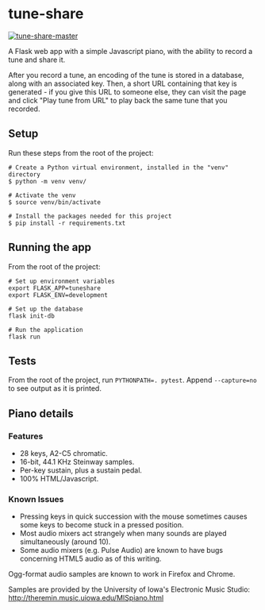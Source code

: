 # tune-share

[![tune-share-master](https://github.com/gjohnston9/tune-share/actions/workflows/tune-share-master.yml/badge.svg?branch=master)](https://github.com/gjohnston9/tune-share/actions/workflows/tune-share-master.yml)

A Flask web app with a simple Javascript piano, with the ability to record a tune and share it.

After you record a tune, an encoding of the tune is stored in a database, along with an associated key. Then, a short URL containing that key is generated - if you give this URL to someone else, they can visit the page and click "Play tune from URL" to play back the same tune that you recorded.

## Setup
Run these steps from the root of the project:
```
# Create a Python virtual environment, installed in the "venv" directory
$ python -m venv venv/

# Activate the venv
$ source venv/bin/activate

# Install the packages needed for this project
$ pip install -r requirements.txt
```

## Running the app
From the root of the project:
```
# Set up environment variables
export FLASK_APP=tuneshare
export FLASK_ENV=development

# Set up the database
flask init-db

# Run the application
flask run
```

## Tests
From the root of the project, run `PYTHONPATH=. pytest`. Append `--capture=no` to see output as it is printed.

## Piano details
### Features
* 28 keys, A2-C5 chromatic.
* 16-bit, 44.1 KHz Steinway samples.
* Per-key sustain, plus a sustain pedal.
* 100% HTML/Javascript.

### Known Issues
* Pressing keys in quick succession with the mouse sometimes causes some keys to become stuck in a pressed position.
* Most audio mixers act strangely when many sounds are played simultaneously (around 10).
* Some audio mixers (e.g. Pulse Audio) are known to have bugs concerning HTML5 audio as of this writing.

Ogg-format audio samples are known to work in Firefox and Chrome.

Samples are provided by the University of Iowa's Electronic Music Studio:
http://theremin.music.uiowa.edu/MISpiano.html
